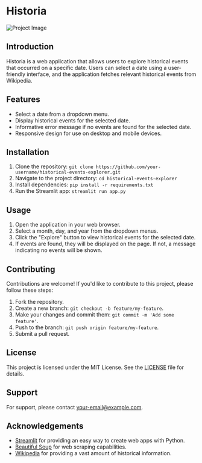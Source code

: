 # Historia

![Project Image](project_image.png)

## Introduction

Historia is a web application that allows users to explore historical events that occurred on a specific date. Users can select a date using a user-friendly interface, and the application fetches relevant historical events from Wikipedia.

## Features

- Select a date from a dropdown menu.
- Display historical events for the selected date.
- Informative error message if no events are found for the selected date.
- Responsive design for use on desktop and mobile devices.

## Installation

1. Clone the repository: `git clone https://github.com/your-username/historical-events-explorer.git`
2. Navigate to the project directory: `cd historical-events-explorer`
3. Install dependencies: `pip install -r requirements.txt`
4. Run the Streamlit app: `streamlit run app.py`

## Usage

1. Open the application in your web browser.
2. Select a month, day, and year from the dropdown menus.
3. Click the "Explore" button to view historical events for the selected date.
4. If events are found, they will be displayed on the page. If not, a message indicating no events will be shown.

## Contributing

Contributions are welcome! If you'd like to contribute to this project, please follow these steps:

1. Fork the repository.
2. Create a new branch: `git checkout -b feature/my-feature`.
3. Make your changes and commit them: `git commit -m 'Add some feature'`.
4. Push to the branch: `git push origin feature/my-feature`.
5. Submit a pull request.

## License

This project is licensed under the MIT License. See the [LICENSE](LICENSE) file for details.

## Support

For support, please contact [your-email@example.com](mailto:your-email@example.com).

## Acknowledgements

- [Streamlit](https://streamlit.io/) for providing an easy way to create web apps with Python.
- [Beautiful Soup](https://www.crummy.com/software/BeautifulSoup/) for web scraping capabilities.
- [Wikipedia](https://www.wikipedia.org/) for providing a vast amount of historical information.

